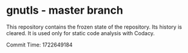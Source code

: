 # gnutls - master branch

This repository contains the frozen state of the repository.
Its history is cleared. It is used only for static code
analysis with Codacy.

Commit Time: 1722649184